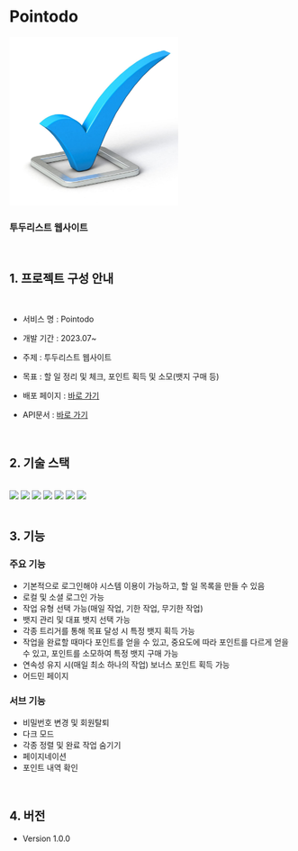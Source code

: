 # Pointodo

<img src="https://raw.githubusercontent.com/KubrickCode/Pointodo-FE/main/public/logo.png" width="300px" />

### **투두리스트 웹사이트**

<br />

## 1. 프로젝트 구성 안내

<br />

- 서비스 명 : Pointodo

- 개발 기간 : 2023.07~

- 주제 : 투두리스트 웹사이트

- 목표 : 할 일 정리 및 체크, 포인트 획득 및 소모(뱃지 구매 등)

- 배포 페이지 : [바로 가기](https://pointodo.duckdns.org)

- API문서 : [바로 가기](https://pointodo.duckdns.org/api/docs)

<br />

## 2. 기술 스택

<br />

<div>
<img src="https://img.shields.io/badge/React-61DAFB?style=flat-square&logo=React&logoColor=white"/>
<img src="https://img.shields.io/badge/TypeScript-3178C6?style=flat-square&logo=TypeScript&logoColor=white"/>
<img src="https://img.shields.io/badge/TailwindCSS-06B6D4?style=flat-square&logo=TailwindCSS&logoColor=white"/>
<img src="https://img.shields.io/badge/Axios-5A29E4?style=flat-square&logo=Axios&logoColor=white"/>
<img src="https://img.shields.io/badge/ReactQuery-FF4154?style=flat-square&logo=ReactQuery&logoColor=white"/>
<img src="https://img.shields.io/badge/Zustand-764ABC?style=flat-square&logo=Redux&logoColor=white"/>
<img src="https://img.shields.io/badge/JWT-41454A?style=flat-square&logo=JSON%20web%20tokens&logoColor=white"/>
</div>

<br />

## 3. 기능

### **주요 기능**

- 기본적으로 로그인해야 시스템 이용이 가능하고, 할 일 목록을 만들 수 있음
- 로컬 및 소셜 로그인 가능
- 작업 유형 선택 가능(매일 작업, 기한 작업, 무기한 작업)
- 뱃지 관리 및 대표 뱃지 선택 가능
- 각종 트리거를 통해 목표 달성 시 특정 뱃지 획득 가능
- 작업을 완료할 때마다 포인트를 얻을 수 있고, 중요도에 따라 포인트를 다르게 얻을 수 있고, 포인트를 소모하여 특정 뱃지 구매 가능
- 연속성 유지 시(매일 최소 하나의 작업) 보너스 포인트 획득 가능
- 어드민 페이지

### **서브 기능**

- 비밀번호 변경 및 회원탈퇴
- 다크 모드
- 각종 정렬 및 완료 작업 숨기기
- 페이지네이션
- 포인트 내역 확인

<br />

## 4. 버전

- Version 1.0.0
